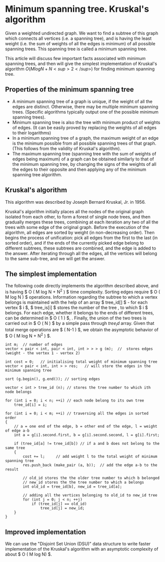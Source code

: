 # Minimum spanning tree. Kruskal's algorithm

Given a weighted undirected graph. We want to find a subtree of this graph which connects all vertices (i.e. a spanning tree), and is having the least weight (i.e. the sum of weights of all the edges is minimum) of all possible spanning trees. This spanning tree is called a minimum spanning tree.

This article will discuss few important facts associated with minimum spanning trees, and then will give the simplest implementation of Kruskal's algorithm ${ O (M log N + N<sup>2</sup> ) }$ for finding minimum spanning tree.

## Properties of the minimum spanning tree

* A minimum spanning tree of a graph is unique, if the weight of all the edges are distinct. Otherwise, there may be multiple minimum spanning trees.
    (Specific algorithms typically output one of the possible minimum spanning trees).
* Minimum spanning tree is also the tree with minimum product of weights of edges.
    (It can be easily proved by replacing the weights of all edges to their logarithms)
* In a minimum spanning tree of a graph, the maximum weight of an edge is the minimum possible from all possible spanning trees of that graph.
    (This follows from the validity of Kruskal's algorithm).
* The maximum spanning tree (spanning tree with the sum of weights of edges being maximum) of a graph can be obtained similarly to that of the minimum spanning tree, by changing the signs of the weights of all the edges to their opposite and then applying any of the minimum spanning tree algorithm. 

## Kruskal's algorithm

This algorithm was described by Joseph Bernard Kruskal, Jr.  in 1956.

Kruskal's algorithm initially places all the nodes of the original graph isolated from each other, to form a forest of single node trees, and then gradually merges these trees, combining at each iteration any two of all the trees with some edge of the original graph. Before the execution of the algorithm, all edges are sorted by weight (in non-decreasing order). Then begins the process of unification: pick all edges from the first to the last (in sorted order), and if the ends of the currently picked edge belong to different subtrees, these subtrees are combined, and the edge is added to the answer. After iterating through all the edges, all the vertices will belong to the same sub-tree, and we will get the answer.

## The simplest implementation

The following code directly implements the algorithm described above, and is having $ O ( M log N + N<sup>2</sup> ) $ time complexity. Sorting edges require $ O ( M log N ) $ operations. Information regarding the subtree to which a vertex belongs is maintained with the help of an array $ tree_id[] $ - for each vertex $ i $, $ tree_is[i] $ stores the number of the tree , to which $ i $ belongs. For each edge, whether it belongs to the ends of different trees, can be determined in $ O ( 1 ) $, . Finally, the union of the two trees is carried out in $ O ​​( N ) $ by a simple pass through $tree_id$ array. Given that total merge operations are $ ( N-1 ) $, we obtain the asymptotic behavior of $ O ( M log N + N<sup>2</sup> ) $.

    int m;  // number of edges
    vector < pair < int, pair < int, int > > > g (m);  //  stores edges (weight - the vertex 1 - vertex 2)

    int cost = 0;   // initialising total weight of minimum spanning tree
    vector < pair < int, int > > res;   // will store the edges in the minimum spanning tree

    sort (g.begin(), g.end()); // sorting edges
    
    vector < int > tree_id (n); // stores the tree number to which ith node belongs

    for (int i = 0; i < n; ++i) // each node belong to its own tree
        tree_id[i] = i;
        
    for (int i = 0; i < m; ++i) // traversing all the edges in sorted order
    { 
        // a = one end of the edge, b = other end of the edge, l = weight of edge a-b
        int a = g[i].second.first, b = g[i].second.second, l = g[i].first;
        
        if (tree_id[a] != tree_id[b]) // if a and b does not belong to the same tree
        {
            cost += l;     // add weight l to the total weight of minimum spanning tree
            res.push_back (make_pair (a, b));  // add the edge a-b to the result
             
            // old_id stores the the older tree number to which b belonged
            // new_id stores the the tree number to which a belongs
            int old_id = tree_id[b], new_id = tree_id[a];
             
            // adding all the vertices belonging to old_id to new_id tree 
            for (int j = 0; j < n; ++j)
                if (tree_id[j] == old_id)
                    tree_id[j] = new_id;
        }
    } 

## Improved implementation

We can use the "Disjoint Set Union (DSU)" data structure to write faster implementation of the Kruskal's algorithm with an asymptotic complexity of about $ O ( M log N) $. 
